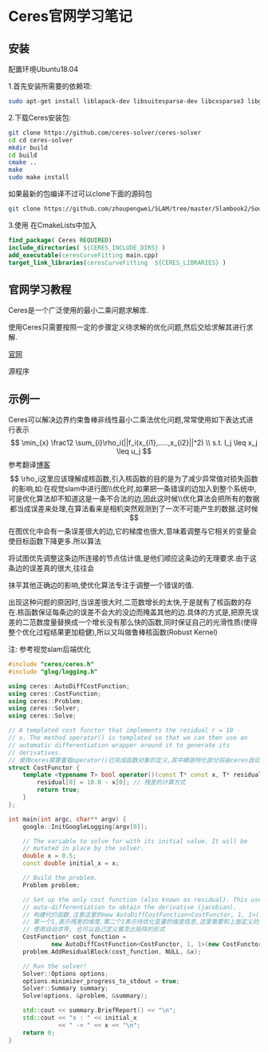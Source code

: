 # Ceres官网学习笔记

## 安装

配置环境Ubuntu18.04

1.首先安装所需要的依赖项:

```bash
sudo apt-get install liblapack-dev libsuitesparse-dev libcxsparse3 libgflags-dev libgoogle-glog-dev libgtest-dev 
```

2.下载Ceres安装包:

```bash
git clone https://github.com/ceres-solver/ceres-solver
cd cd ceres-solver
mkdir build
cd build
cmake ..
make
sudo make install
```

如果最新的包编译不过可以clone下面的源码包

```bash
git clone https://github.com/zhoupengwei/SLAM/tree/master/Slambook2/Sources/ceres-solver
```

3.使用 在CmakeLists中加入

```cmake
find_package( Ceres REQUIRED)
include_directories( ${CERES_INCLUDE_DIRS} )
add_executable(ceresCurveFitting main.cpp)
target_link_libraries(ceresCurveFitting  ${CERES_LIBRARIES} )
```



## 官网学习教程

Ceres是一个广泛使用的最小二乘问题求解库.

使用Ceres只需要按照一定的步骤定义待求解的优化问题,然后交给求解其进行求解.

[官网](http://ceres-solver.org/nnls_tutorial.html)

源程序

## 示例一

Ceres可以解决边界约束鲁棒非线性最小二乘法优化问题,常常使用如下表达式进行表示
$$
\min_{x}    \frac12 \sum_{i}\rho_i(||f_i(x_{i1},.....,x_{i2}||^2)   \\
s.t. l_j \leq x_j \leq u_j
$$
参考翻译[博客](https://blog.csdn.net/wzheng92/article/details/79634069)
$$
\rho_i这里应该理解成核函数,引入核函数的目的是为了减少异常值对损失函数的影响,如:在视觉slam中进行图\\优化时,如果把一条错误的边加入到整个系统中,可是优化算法却不知道这是一条不合法的边,因此这时候\\优化算法会把所有的数据都当成误差来处理,在算法看来是相机突然观测到了一次不可能产生的数据.这时候
$$
在图优化中会有一条误差很大的边,它的梯度也很大,意味着调整与它相关的变量会使目标函数下降更多.所以算法   

将试图优先调整这条边所连接的节点估计值,是他们顺应这条边的无理要求.由于这条边的误差真的很大,往往会  

抹平其他正确边的影响,使优化算法专注于调整一个错误的值.

​		出现这种问题的原因时,当误差很大时,二范数增长的太快,于是就有了核函数的存在.核函数保证每条边的误差不会大的没边而掩盖其他的边.具体的方式是,把原先误差的二范数度量替换成一个增长没有那么快的函数,同时保证自己的光滑性质(使得整个优化过程结果更加稳健),所以又叫做鲁棒核函数(Robust Kernel) 



注: 参考视觉slam后端优化

```c++
#include "ceres/ceres.h"
#include "glog/logging.h"

using ceres::AutoDiffCostFunction;
using ceres::CostFunction;
using ceres::Problem;
using ceres::Solver;
using ceres::Solve;

// A templated cost functor that implements the residual r = 10 -
// x. The method operator() is templated so that we can then use an
// automatic differentiation wrapper around it to generate its
// derivatives.
// 使用ceres需要重载operator()已完成函数对象的定义,其中模版特化部分将由ceres自动完成
struct CostFunctor {
    template <typename T> bool operator()(const T* const x, T* residual) const {
        residual[0] = 10.0 - x[0]; // 残差的计算方式
        return true;
    }
};

int main(int argc, char** argv) {
    google::InitGoogleLogging(argv[0]);

    // The variable to solve for with its initial value. It will be
    // mutated in place by the solver.
    double x = 0.5;
    const double initial_x = x;

    // Build the problem.
    Problem problem;

    // Set up the only cost function (also known as residual). This uses
    // auto-differentiation to obtain the derivative (jacobian).
    // 构建代价函数,注意这里的new AutoDiffCostFunction<CostFunctor, 1, 1>(new CostFunctor);
    // 第一个1,表示残差的维度,第二个1表示待优化变量的维度信息,这里需要和上面定义的类中的维度信息统一,
    // 使用自动求导, 也可以自己定义雅克比矩阵的形式
    CostFunction* cost_function =
            new AutoDiffCostFunction<CostFunctor, 1, 1>(new CostFunctor);
    problem.AddResidualBlock(cost_function, NULL, &x);

    // Run the solver!
    Solver::Options options;
    options.minimizer_progress_to_stdout = true;
    Solver::Summary summary;
    Solve(options, &problem, &summary);

    std::cout << summary.BriefReport() << "\n";
    std::cout << "x : " << initial_x
              << " -> " << x << "\n";
    return 0;
}

```





















